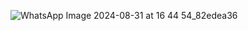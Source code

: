 ![WhatsApp Image 2024-08-31 at 16 44 54_82edea36](https://github.com/user-attachments/assets/89edcc20-ecb7-49f2-b521-334dcc11ed45)
